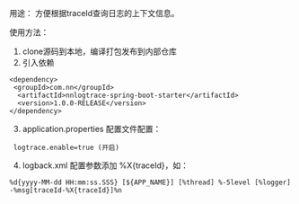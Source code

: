用途：
方便根据traceId查询日志的上下文信息。

使用方法：
1. clone源码到本地，编译打包发布到内部仓库
2. 引入依赖
```
<dependency>
 <groupId>com.nn</groupId>
  <artifactId>nnlogtrace-spring-boot-starter</artifactId>
  <version>1.0.0-RELEASE</version>
</dependency>
```
3. application.properties  配置文件配置：
```
 logtrace.enable=true (开启)
```
4. logback.xml 配置参数添加  %X{traceId}，如：
```
%d{yyyy-MM-dd HH:mm:ss.SSS} [${APP_NAME}] [%thread] %-5level [%logger] -%msg[traceId-%X{traceId}]%n
```


